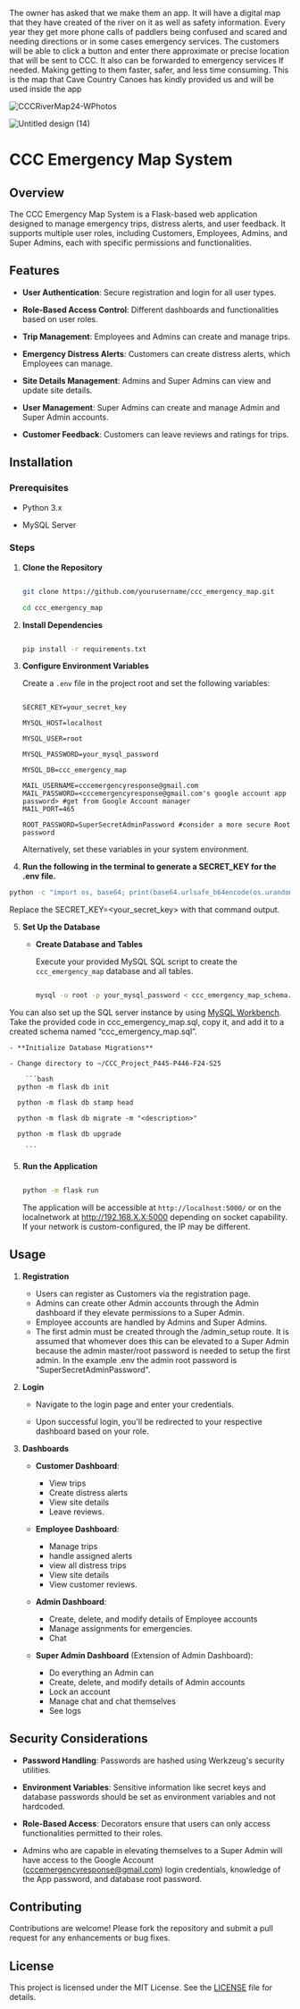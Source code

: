 The owner has asked that we make them an app.
It will have a digital map that they have created of the river on it as well as safety information. 
Every year they get more phone calls of paddlers being confused and scared and needing directions or in some cases emergency services. 
The customers will be able to click a button and enter there approximate or precise location that will be sent to CCC. 
It also can be forwarded to emergency services If needed. Making getting to them faster, safer, and less time consuming.
This is the map that Cave Country Canoes has kindly provided us and will be used inside the app

![CCCRiverMap24-WPhotos](https://github.com/user-attachments/assets/ab598f57-71a4-4994-bcfb-62147c696194)

![Untitled design (14)](https://github.com/user-attachments/assets/a7845a40-f220-4ad3-8e5b-47bf9313c4f9)


# CCC Emergency Map System 

## Overview 

The CCC Emergency Map System is a Flask-based web application designed to manage emergency trips, distress alerts, and user feedback. It supports multiple user roles, including Customers, Employees, Admins, and Super Admins, each with specific permissions and functionalities. 

## Features 

- **User Authentication**: Secure registration and login for all user types. 

- **Role-Based Access Control**: Different dashboards and functionalities based on user roles. 

- **Trip Management**: Employees and Admins can create and manage trips. 

- **Emergency Distress Alerts**: Customers can create distress alerts, which Employees can manage. 

- **Site Details Management**: Admins and Super Admins can view and update site details. 

- **User Management**: Super Admins can create and manage Admin and Super Admin accounts. 

- **Customer Feedback**: Customers can leave reviews and ratings for trips. 

## Installation 

### Prerequisites 

- Python 3.x 

- MySQL Server 

### Steps 

1. **Clone the Repository** 

    ```bash 

    git clone https://github.com/yourusername/ccc_emergency_map.git 

    cd ccc_emergency_map 

    ``` 


2. **Install Dependencies** 

    ```bash 

    pip install -r requirements.txt 

    ``` 

3. **Configure Environment Variables** 

    Create a `.env` file in the project root and set the following variables: 

    ```env 

    SECRET_KEY=your_secret_key 

    MYSQL_HOST=localhost 

    MYSQL_USER=root 

    MYSQL_PASSWORD=your_mysql_password 

    MYSQL_DB=ccc_emergency_map 
   
   MAIL_USERNAME=cccemergencyresponse@gmail.com
   MAIL_PASSWORD=<cccemergencyresponse@gmail.com's google account app password> #get from Google Account manager
   MAIL_PORT=465

   ROOT_PASSWORD=SuperSecretAdminPassword #consider a more secure Root password
    ``` 

    Alternatively, set these variables in your system environment. 
4. **Run the following in the terminal to generate a SECRET_KEY for the .env file.**
```bash
python -c "import os, base64; print(base64.urlsafe_b64encode(os.urandom(24)).decode('utf-8'))"
```
   Replace the SECRET_KEY=<your_secret_key> with that command output.


5. **Set Up the Database** 

    - **Create Database and Tables** 

        Execute your provided MySQL SQL script to create the `ccc_emergency_map` database and all tables. 

        ```bash 

        mysql -u root -p your_mysql_password < ccc_emergency_map_schema.sql 

        ```
You can also set up the SQL server instance by using [MySQL Workbench](https://www.mysql.com/products/workbench/). Take the provided code in ccc_emergency_map.sql, copy it, and add it to a created schema named “ccc_emergency_map.sql”.

    - **Initialize Database Migrations** 
   
    - Change directory to ~/CCC_Project_P445-P446-F24-S25

        ```bash
      python -m flask db init
      
      python -m flask db stamp head
      
      python -m flask db migrate -m "<description>"
      
      python -m flask db upgrade

        ``` 

5. **Run the Application** 

    ```bash 

    python -m flask run 

    ``` 

    The application will be accessible at `http://localhost:5000/` or on the localnetwork at http://192.168.X.X:5000 depending on socket capability. If your network is custom-configured, the IP may be different.

## Usage 

1. **Registration** 

    - Users can register as Customers via the registration page.
    - Admins can create other Admin accounts through the Admin dashboard if they elevate permissions to a Super Admin.
    - Employee accounts are handled by Admins and Super Admins. 
    - The first admin must be created through the /admin_setup route. It is assumed that whomever does this can be elevated to a Super Admin because the admin master/root password is needed to setup the first admin. In the example .env the admin root password is "SuperSecretAdminPassword". 

2. **Login** 

    - Navigate to the login page and enter your credentials. 

    - Upon successful login, you'll be redirected to your respective dashboard based on your role. 

3. **Dashboards** 

    - **Customer Dashboard**: 
      - View trips
      - Create distress alerts
      - View site details
      - Leave reviews. 

    - **Employee Dashboard**: 
      - Manage trips
      - handle assigned alerts
      - view all distress trips
      - View site details
      - View customer reviews. 

    - **Admin Dashboard**: 
      - Create, delete, and modify details of Employee accounts
      - Manage assignments for emergencies. 
      - Chat

    - **Super Admin Dashboard** (Extension of Admin Dashboard):
      - Do everything an Admin can
      - Create, delete, and modify details of Admin accounts
      - Lock an account
      - Manage chat and chat themselves
      - See logs

## Security Considerations 

- **Password Handling**: Passwords are hashed using Werkzeug's security utilities. 

- **Environment Variables**: Sensitive information like secret keys and database passwords should be set as environment variables and not hardcoded. 

- **Role-Based Access**: Decorators ensure that users can only access functionalities permitted to their roles. 
- Admins who are capable in elevating themselves to a Super Admin will have access to the Google Account (cccemergencyresponse@gmail.com) login credentials, knowledge of the App password, and database root password. 

## Contributing 

Contributions are welcome! Please fork the repository and submit a pull request for any enhancements or bug fixes. 

## License 

This project is licensed under the MIT License. See the [LICENSE](LICENSE) file for details. 
